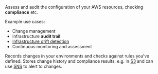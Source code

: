Assess and audit the configuration of your AWS resources, checking **compliance** etc.

Example use cases:
* Change management
* Infrastructure **audit trail**
* [Infrastructure drift detection](./CloudFormation.md)
* Continuous monitoring and assessment

Records changes in your environments and checks against rules you've defined. Stores change history and compliance results, e.g. in [S3](./S3.md) and can use [SNS](./SNS.md) to alert to changes.